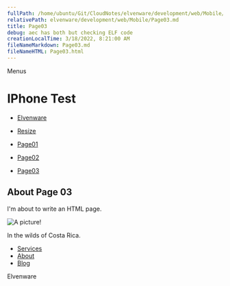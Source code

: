 ```yaml
---
fullPath: /home/ubuntu/Git/CloudNotes/elvenware/development/web/Mobile/Page03.md
relativePath: elvenware/development/web/Mobile/Page03.md
title: Page03
debug: aec has both but checking ELF code
creationLocalTime: 3/18/2022, 8:21:00 AM
fileNameMarkdown: Page03.md
fileNameHTML: Page03.html
---
```


<!-- toc -->
<!-- tocstop -->

Menus

IPhone Test
===========

-   [Elvenware](../index.html)
-   [Resize](#)

-   [Page01](Page03.html)
-   [Page02](Page02.html)
-   [Page03](Page03.html)

About Page 03
-------------

I'm about to write an HTML page.

![A picture!](../../../Art/photos/CostaRica/images/temp01/IMG_0929s.png)

In the wilds of Costa Rica.

-   [Services](services.html)
-   [About](about.html)
-   [Blog](blog.html)

Elvenware
